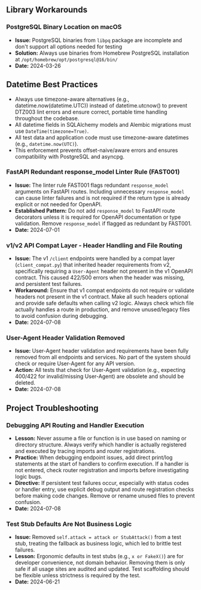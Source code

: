 ## Library Workarounds

### PostgreSQL Binary Location on macOS

-   **Issue:** PostgreSQL binaries from `libpq` package are incomplete and don't support all options needed for testing
-   **Solution:** Always use binaries from Homebrew PostgreSQL installation at `/opt/homebrew/opt/postgresql@16/bin/`
-   **Date:** 2024-03-26

## Datetime Best Practices

-   Always use timezone-aware alternatives (e.g., datetime.now(datetime.UTC)) instead of datetime.utcnow() to prevent DTZ003 lint errors and ensure correct, portable time handling throughout the codebase.
-   All datetime fields in SQLAlchemy models and Alembic migrations must use `DateTime(timezone=True)`.
-   All test data and application code must use timezone-aware datetimes (e.g., `datetime.now(UTC)`).
-   This enforcement prevents offset-naive/aware errors and ensures compatibility with PostgreSQL and asyncpg.

### FastAPI Redundant response_model Linter Rule (FAST001)

-   **Issue:** The linter rule FAST001 flags redundant `response_model` arguments on FastAPI routes. Including unnecessary `response_model` can cause linter failures and is not required if the return type is already explicit or not needed for OpenAPI.
-   **Established Pattern:** Do not add `response_model` to FastAPI route decorators unless it is required for OpenAPI documentation or type validation. Remove `response_model` if flagged as redundant by FAST001.
-   **Date:** 2024-07-01

### v1/v2 API Compat Layer - Header Handling and File Routing

-   **Issue:** The v1 `/client` endpoints were handled by a compat layer (`client_compat.py`) that inherited header requirements from v2, specifically requiring a `User-Agent` header not present in the v1 OpenAPI contract. This caused 422/500 errors when the header was missing, and persistent test failures.
-   **Workaround:** Ensure that v1 compat endpoints do not require or validate headers not present in the v1 contract. Make all such headers optional and provide safe defaults when calling v2 logic. Always check which file actually handles a route in production, and remove unused/legacy files to avoid confusion during debugging.
-   **Date:** 2024-07-08

### User-Agent Header Validation Removed

-   **Issue:** User-Agent header validation and requirements have been fully removed from all endpoints and services. No part of the system should check or require User-Agent for any API version.
-   **Action:** All tests that check for User-Agent validation (e.g., expecting 400/422 for invalid/missing User-Agent) are obsolete and should be deleted.
-   **Date:** 2024-07-08

## Project Troubleshooting

### Debugging API Routing and Handler Execution

-   **Lesson:** Never assume a file or function is in use based on naming or directory structure. Always verify which handler is actually registered and executed by tracing imports and router registrations.
-   **Practice:** When debugging endpoint issues, add direct print/log statements at the start of handlers to confirm execution. If a handler is not entered, check router registration and imports before investigating logic bugs.
-   **Directive:** If persistent test failures occur, especially with status codes or handler entry, use explicit debug output and route registration checks before making code changes. Remove or rename unused files to prevent confusion.
-   **Date:** 2024-07-08

### Test Stub Defaults Are Not Business Logic

-   **Issue:** Removed `self.attack = attack or StubAttack()` from a test stub, treating the fallback as business logic, which led to brittle test failures.
-   **Lesson:** Ergonomic defaults in test stubs (e.g., `x or FakeX()`) are for developer convenience, not domain behavior. Removing them is only safe if all usage sites are audited and updated. Test scaffolding should be flexible unless strictness is required by the test.
-   **Date:** 2024-06-21
